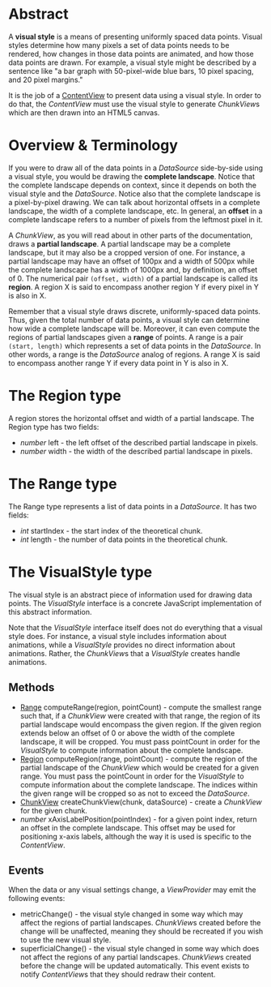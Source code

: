 # Abstract

A **visual style** is a means of presenting uniformly spaced data points. Visual styles determine how many pixels a set of data points needs to be rendered, how changes in those data points are animated, and how those data points are drawn. For example, a visual style might be described by a sentence like "a bar graph with 50-pixel-wide blue bars, 10 pixel spacing, and 20 pixel margins."

It is the job of a [ContentView](../ContentView/ContentView.md) to present data using a visual style. In order to do that, the *ContentView* must use the visual style to generate *ChunkView*s which are then drawn into an HTML5 canvas.

# Overview & Terminology

If you were to draw all of the data points in a *DataSource* side-by-side using a visual style, you would be drawing the **complete landscape**. Notice that the complete landscape depends on context, since it depends on both the visual style and the *DataSource*. Notice also that the complete landscape is a pixel-by-pixel drawing. We can talk about horizontal offsets in a complete landscape, the width of a complete landscape, etc. In general, an **offset** in a complete landscape refers to a number of pixels from the leftmost pixel in it.

A *ChunkView*, as you will read about in other parts of the documentation, draws a **partial landscape**. A partial landscape may be a complete landscape, but it may also be a cropped version of one. For instance, a partial landscape may have an offset of 100px and a width of 500px while the complete landscape has a width of 1000px and, by definition, an offset of 0. The numerical pair `(offset, width)` of a partial landscape is called its **region**. A region X is said to encompass another region Y if every pixel in Y is also in X.

Remember that a visual style draws discrete, uniformly-spaced data points. Thus, given the total number of data points, a visual style can determine how wide a complete landscape will be. Moreover, it can even compute the regions of partial landscapes given a **range** of points. A range is a pair `(start, length)` which represents a set of data points in the *DataSource*. In other words, a range is the *DataSource* analog of regions. A range X is said to encompass another range Y if every data point in Y is also in X.

# The Region type

A region stores the horizontal offset and width of a partial landscape. The Region type has two fields:

 * *number* left - the left offset of the described partial landscape in pixels.
 * *number* width - the width of the described partial landscape in pixels.

# The Range type

The Range type represents a list of data points in a *DataSource*. It has two fields:

 * *int* startIndex - the start index of the theoretical chunk.
 * *int* length - the number of data points in the theoretical chunk.

# The VisualStyle type

The visual style is an abstract piece of information used for drawing data points. The *VisualStyle* interface is a concrete JavaScript implementation of this abstract information.

Note that the *VisualStyle* interface itself does not do everything that a visual style does. For instance, a visual style includes information about animations, while a *VisualStyle* provides no direct information about animations. Rather, the *ChunkView*s that a *VisualStyle* creates handle animations.

## Methods

 * [Range](#the-range-type) computeRange(region, pointCount) - compute the smallest range such that, if a *ChunkView* were created with that range, the region of its partial landscape would encompass the given region. If the given region extends below an offset of 0 or above the width of the complete landscape, it will be cropped. You must pass pointCount in order for the *VisualStyle* to compute information about the complete landscape.
 * [Region](#the-region-type) computeRegion(range, pointCount) - compute the region of the partial landscape of the *ChunkView* which would be created for a given range. You must pass the pointCount in order for the *VisualStyle* to compute information about the complete landscape. The indices within the given range will be cropped so as not to exceed the *DataSource*.
 * [ChunkView](ChunkView.md) createChunkView(chunk, dataSource) - create a *ChunkView* for the given chunk.
 * *number* xAxisLabelPosition(pointIndex) - for a given point index, return an offset in the complete landscape. This offset may be used for positioning x-axis labels, although the way it is used is specific to the *ContentView*.

## Events

When the data or any visual settings change, a *ViewProvider* may emit the following events:

 * metricChange() - the visual style changed in some way which may affect the regions of partial landscapes. *ChunkView*s created before the change will be unaffected, meaning they should be recreated if you wish to use the new visual style.
 * superficialChange() - the visual style changed in some way which does not affect the regions of any partial landscapes. *ChunkView*s created before the change will be updated automatically. This event exists to notify *ContentView*s that they should redraw their content.
